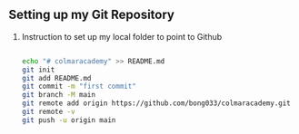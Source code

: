 ## Setting up my Git Repository

1. Instruction to set up my local folder to point to Github

    ```BASH

    echo "# colmaracademy" >> README.md  
    git init
    git add README.md
    git commit -m "first commit"
    git branch -M main
    git remote add origin https://github.com/bong033/colmaracademy.git
    git remote -v
    git push -u origin main

    ```
